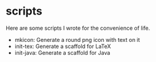 # scripts

Here are some scripts I wrote for the convenience of life.

- mkicon: Generate a round png icon with text on it
- init-tex: Generate a scaffold for LaTeX
- init-java: Generate a scaffold for Java